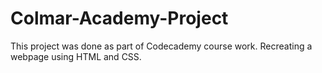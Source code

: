# Colmar-Academy-Project
This project was done as part of Codecademy course work.
Recreating a webpage using HTML and CSS.

